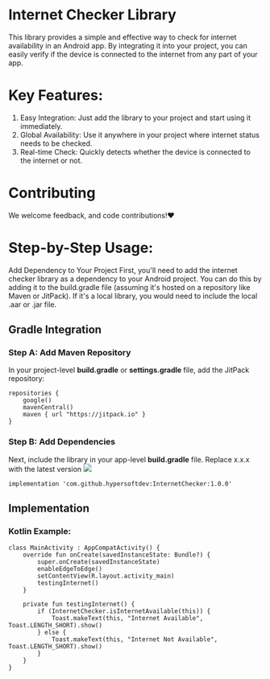 # Internet Checker Library
This library provides a simple and effective way to check for internet availability in an Android app. By integrating it into your project, you can easily verify if the device is connected to the internet from any part of your app.

# Key Features:
1. Easy Integration: Just add the library to your project and start using it immediately.
2. Global Availability: Use it anywhere in your project where internet status needs to be checked.
3. Real-time Check: Quickly detects whether the device is connected to the internet or not.

# Contributing

We welcome feedback, and code contributions!❤️

# Step-by-Step Usage: 

Add Dependency to Your Project
First, you'll need to add the internet checker library as a dependency to your Android project. You can do this by adding it to the build.gradle file (assuming it's hosted on a repository like Maven or JitPack). If it's a local library, you would need to include the local .aar or .jar file.


## Gradle Integration

### Step A: Add Maven Repository

In your project-level **build.gradle** or **settings.gradle** file, add the JitPack repository:
```
repositories {
    google()
    mavenCentral()
    maven { url "https://jitpack.io" }
}
```  

### Step B: Add Dependencies

Next, include the library in your app-level **build.gradle** file. Replace x.x.x with the latest version [![](https://jitpack.io/v/hypersoftdev/TextCraft.svg)](https://jitpack.io/#hypersoftdev/TextCraft)
```
implementation 'com.github.hypersoftdev:InternetChecker:1.0.0'

```

## Implementation

### Kotlin Example:

```
class MainActivity : AppCompatActivity() {
    override fun onCreate(savedInstanceState: Bundle?) {
        super.onCreate(savedInstanceState)
        enableEdgeToEdge()
        setContentView(R.layout.activity_main)
        testingInternet()
    }

    private fun testingInternet() {
        if (InternetChecker.isInternetAvailable(this)) {
            Toast.makeText(this, "Internet Available", Toast.LENGTH_SHORT).show()
        } else {
            Toast.makeText(this, "Internet Not Available", Toast.LENGTH_SHORT).show()
        }
    }
}
```



